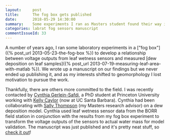 ```yaml
---
layout:     post
title:      The fog box gets published
date:       2018-05-29 14:30:00
summary:    Some experiments I ran as Masters student found their way into the literature. 
categories: labrat fog sensors manuscript
commentIssueId: 33
---
```


A number of years ago, I ran some laboratory experiments in a
["fog box"]({% post_url 2013-05-23-the-fog-box %}) to 
develop a relationship
between voltage outputs from leaf wetness sensors and measured 
[dew deposition on leaf samples]({% post_url 2013-07-19-measuring-leaf-area-with-matlab %}).
We wrote up a manuscript on our findings but we never ended up publishing it,
and as my interests shifted to geomorphology I lost motivation to pursue the
work.

Thankfully, there are others more committed to the field. I was recently
contacted by 
[Cynthia Gerlein-Safdi](https://www.linkedin.com/in/cynthia-gerlein-safdi-a13b6a9a/), a 
PhD student at Princeton University working with 
[Kelly Caylor](https://www.linkedin.com/in/kellycaylor/)
(now at UC Santa Barbara). Cynthia had been collaborating with 
[Sally Thompson](https://www.linkedin.com/in/sally-thompson-686641123) 
(my Masters research advisor) on a dew deposition model. 
Cynthia used leaf wetness sensor data from the BORR field station in 
conjunction with the results from my fog box experiment to transform 
the voltage outputs of the sensors to actual water mass for model 
validation. The manuscript was just published and it's pretty neat stuff, 
so [check it out](https://authors.elsevier.com/c/1X7PtcFXJOkNl)! 
